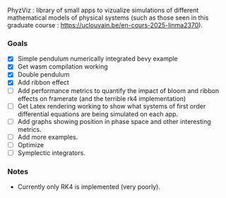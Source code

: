 PhyzViz : library of small apps to vizualize simulations of different mathematical models of physical systems (such as those seen in this graduate course : https://uclouvain.be/en-cours-2025-linma2370). 

### Goals
 - [x] Simple pendulum numerically integrated bevy example
 - [x] Get wasm compilation working
 - [x] Double pendulum
 - [x] Add ribbon effect
 - [ ] Add performance metrics to quantify the impact of bloom and ribbon effects on framerate (and the terrible rk4 implementation)
 - [ ] Get Latex rendering working to show what systems of first order differential equations are being simulated on each app.
 - [ ] Add graphs showing position in phase space and other interesting metrics.
 - [ ] Add more examples.
 - [ ] Optimize 
 - [ ] Symplectic integrators.

### Notes
- Currently only RK4 is implemented (very poorly).
